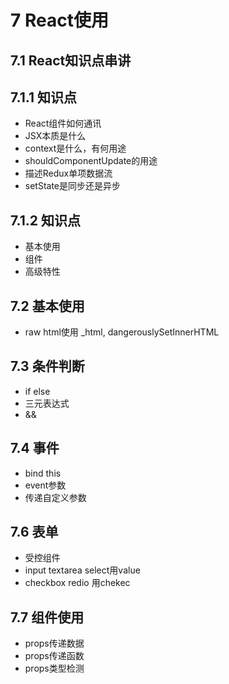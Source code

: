 # 7 React使用
## 7.1 React知识点串讲
## 7.1.1 知识点
- React组件如何通讯
- JSX本质是什么
- context是什么，有何用途
- shouldComponentUpdate的用途
- 描述Redux单项数据流
- setState是同步还是异步

## 7.1.2 知识点
- 基本使用
- 组件
- 高级特性

## 7.2 基本使用
- raw html使用 _html, dangerouslySetInnerHTML

## 7.3 条件判断
- if else
- 三元表达式
- &&

## 7.4 事件
- bind this
- event参数
- 传递自定义参数
  
## 7.6 表单
- 受控组件
- input textarea select用value
- checkbox redio 用chekec

## 7.7 组件使用
- props传递数据
- props传递函数
- props类型检测

  